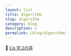 ```yaml
---
layout: list
title: Algorithm
slug: algorithm
category: blog
description: >
permalink: /blog/algorithm/
---
```


📌 [Lis 알고리즘](algorithm/lis-algorithm)